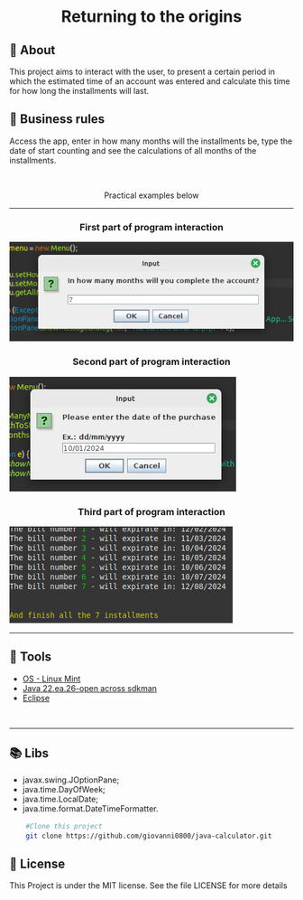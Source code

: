 <head>
	<link rel="stylesheet" type="text/css" href="css/style.css" />
</head>

<h1 align="center">Returning to the origins</h1>

## 📖️ About
<p>This project aims to interact with the user, to present a certain period in which the estimated time of an account was entered and calculate this time for how long the installments will last.</p>

## 🤝️ Business rules
<p>Access the app, enter in how many months will the installments be, type the date of start counting and see the calculations of all months of the installments.</p>


<br/>
<p align="center" class="italic">Practical examples below</p>
<hr/>

<h3 align="center" class="green-title">First part of program interaction</h3>
<img src="img/Screenshot_1.png" alt="First part of program interaction image"/>

<br/>

<h3 align="center" class="green-title">Second part of program interaction</h3>
<img src="img/Screenshot_2.png" alt="Second part of program interaction image"/>

<br/>

<h3 align="center" class="green-title">Third part of program interaction</h3>
<img src="img/Screenshot_3.png" alt="Third part of program interaction image"/>

<br/>
<hr/>

## 🔨 Tools

- [OS - Linux Mint](https://www.linuxmint.com/download.php)
- [Java 22.ea.26-open across sdkman](https://sdkman.io/install)
- [Eclipse](https://eclipseide.org/)

<br />
<hr />

## 📚 Libs
- javax.swing.JOptionPane;
- java.time.DayOfWeek;
- java.time.LocalDate;
- java.time.format.DateTimeFormatter.

```bash
	#Clone this project
    git clone https://github.com/giovanni0800/java-calculator.git
```

## 📔️ License
This Project is under the MIT license. See the file LICENSE
for more details